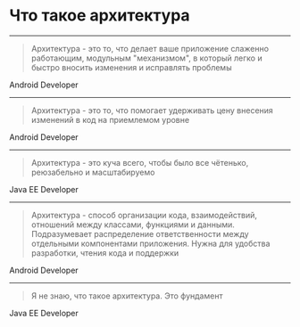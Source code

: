 <!-- .slide:    data-background-color="#699f00" -->
<!-- .slide:    class="center center-horizontal" -->

# Что такое архитектура

---

<!-- .slide:    class="center center-horizontal" -->

> Архитектура - это то, что делает ваше приложение слаженно работающим, модульным "механизмом", в который легко и быстро вносить изменения и исправлять проблемы

<!-- .element: class="noveo-quote" -->

Android Developer <!-- .element: style="position: absolute; right: 0" -->

------

<!-- .slide:    class="center center-horizontal" -->

> Архитектура - это то, что помогает удерживать цену внесения изменений в код на приемлемом уровне

<!-- .element: class="noveo-quote" -->

Android Developer <!-- .element: style="position: absolute; right: 0" -->

------

<!-- .slide:    class="center center-horizontal" -->

> Архитектура - это куча всего, чтобы было все чётенько, реюзабельно и масштабируемо

<!-- .element: class="noveo-quote" -->

Java EE Developer <!-- .element: style="position: absolute; right: 0" -->

------

<!-- .slide:    class="center center-horizontal" -->

> Архитектура - способ организации кода, взаимодействий, отношений между классами, функциями и данными. Подразумевает распределение ответственности между отдельными компонентами приложения. Нужна для удобства разработки, чтения кода и поддержки

<!-- .element: class="noveo-quote" -->

Android Developer <!-- .element: style="position: absolute; right: 0" -->

------

<!-- .slide:    class="center center-horizontal" -->
<!-- .slide:    data-transition="slide-in convex-out" -->

> Я не знаю, что такое архитектура. Это фундамент

<!-- .element: class="noveo-quote" -->

Java EE Developer <!-- .element: style="position: absolute; right: 0" -->
